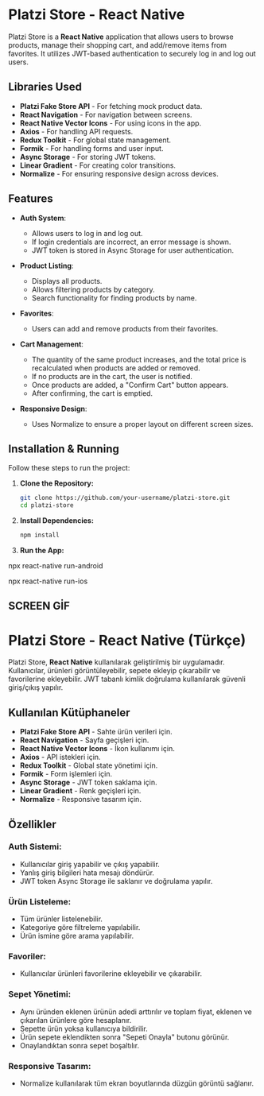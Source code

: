 # Platzi Store - React Native

Platzi Store is a **React Native** application that allows users to browse products, manage their shopping cart, and add/remove items from favorites. It utilizes JWT-based authentication to securely log in and log out users.

## Libraries Used

- **Platzi Fake Store API** - For fetching mock product data.
- **React Navigation** - For navigation between screens.
- **React Native Vector Icons** - For using icons in the app.
- **Axios** - For handling API requests.
- **Redux Toolkit** - For global state management.
- **Formik** - For handling forms and user input.
- **Async Storage** - For storing JWT tokens.
- **Linear Gradient** - For creating color transitions.
- **Normalize** - For ensuring responsive design across devices.

## Features

- **Auth System**:

  - Allows users to log in and log out.
  - If login credentials are incorrect, an error message is shown.
  - JWT token is stored in Async Storage for user authentication.

- **Product Listing**:

  - Displays all products.
  - Allows filtering products by category.
  - Search functionality for finding products by name.

- **Favorites**:

  - Users can add and remove products from their favorites.

- **Cart Management**:

  - The quantity of the same product increases, and the total price is recalculated when products are added or removed.
  - If no products are in the cart, the user is notified.
  - Once products are added, a "Confirm Cart" button appears.
  - After confirming, the cart is emptied.

- **Responsive Design**:
  - Uses Normalize to ensure a proper layout on different screen sizes.

## Installation & Running

Follow these steps to run the project:

1. **Clone the Repository:**

   ```sh
   git clone https://github.com/your-username/platzi-store.git
   cd platzi-store

   ```

2. **Install Dependencies:**

   ```bash
   npm install
   ```

3. **Run the App:**

npx react-native run-android

npx react-native run-ios

## SCREEN GİF

# Platzi Store - React Native (Türkçe)

Platzi Store, **React Native** kullanılarak geliştirilmiş bir uygulamadır. Kullanıcılar, ürünleri görüntüleyebilir, sepete ekleyip çıkarabilir ve favorilerine ekleyebilir. JWT tabanlı kimlik doğrulama kullanılarak güvenli giriş/çıkış yapılır.

## Kullanılan Kütüphaneler

- **Platzi Fake Store API** - Sahte ürün verileri için.
- **React Navigation** - Sayfa geçişleri için.
- **React Native Vector Icons** - İkon kullanımı için.
- **Axios** - API istekleri için.
- **Redux Toolkit** - Global state yönetimi için.
- **Formik** - Form işlemleri için.
- **Async Storage** - JWT token saklama için.
- **Linear Gradient** - Renk geçişleri için.
- **Normalize** - Responsive tasarım için.

## Özellikler

### Auth Sistemi:

- Kullanıcılar giriş yapabilir ve çıkış yapabilir.
- Yanlış giriş bilgileri hata mesajı döndürür.
- JWT token Async Storage ile saklanır ve doğrulama yapılır.

### Ürün Listeleme:

- Tüm ürünler listelenebilir.
- Kategoriye göre filtreleme yapılabilir.
- Ürün ismine göre arama yapılabilir.

### Favoriler:

- Kullanıcılar ürünleri favorilerine ekleyebilir ve çıkarabilir.

### Sepet Yönetimi:

- Aynı üründen eklenen ürünün adedi arttırılır ve toplam fiyat, eklenen ve çıkarılan ürünlere göre hesaplanır.
- Sepette ürün yoksa kullanıcıya bildirilir.
- Ürün sepete eklendikten sonra "Sepeti Onayla" butonu görünür.
- Onaylandıktan sonra sepet boşaltılır.

### Responsive Tasarım:

- Normalize kullanılarak tüm ekran boyutlarında düzgün görüntü sağlanır.

```

```
